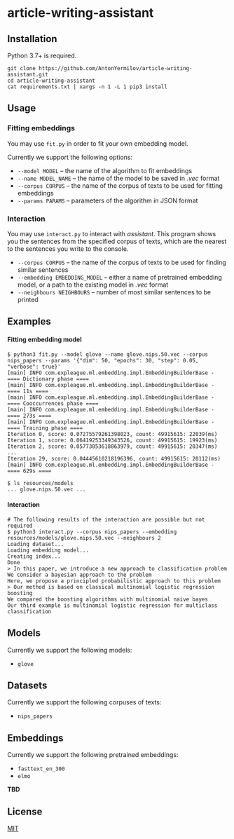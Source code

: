 # article-writing-assistant

## Installation

Python 3.7+ is required.

```
git clone https://github.com/AntonYermilov/article-writing-assistant.git
cd article-writing-assistant
cat requirements.txt | xargs -n 1 -L 1 pip3 install
```

## Usage

### Fitting embeddings

You may use `fit.py` in order to fit your own embedding model.

Currently we support the following options:

* `--model MODEL` – the name of the algorithm to fit embeddings
* `--name MODEL_NAME` – the name of the model to be saved in _.vec_ format
* `--corpus CORPUS` – the name of the corpus of texts to be used for fitting embeddings
* `--params PARAMS` – parameters of the algorithm in JSON format

### Interaction

You may use `interact.py` to interact with _assistant_. This program shows you the sentences from the specified corpus
of texts, which are the nearest to the sentences you write to the console.

* `--corpus CORPUS` – the name of the corpus of texts to be used for finding similar sentences
* `--embedding EMBEDDING_MODEL` – either a name of pretrained embedding model, or a path to the existing model in _.vec_ format
* `--neighbours NEIGHBOURS` – number of most similar sentences to be printed

## Examples

#### Fitting embedding model

```
$ python3 fit.py --model glove --name glove.nips.50.vec --corpus nips_papers --params '{"dim": 50, "epochs": 30, "step": 0.05, "verbose": true}'
[main] INFO com.expleague.ml.embedding.impl.EmbeddingBuilderBase - ==== Dictionary phase ====
[main] INFO com.expleague.ml.embedding.impl.EmbeddingBuilderBase - ==== 11s ====
[main] INFO com.expleague.ml.embedding.impl.EmbeddingBuilderBase - ==== Cooccurrences phase ====
[main] INFO com.expleague.ml.embedding.impl.EmbeddingBuilderBase - ==== 273s ====
[main] INFO com.expleague.ml.embedding.impl.EmbeddingBuilderBase - ==== Training phase ====
Iteration 0, score: 0.07275579261398023, count: 49915615: 22039(ms)
Iteration 1, score: 0.06419253349343526, count: 49915615: 19923(ms)
Iteration 2, score: 0.05773053618863979, count: 49915615: 20347(ms)
...
Iteration 29, score: 0.04445610218196396, count: 49915615: 20112(ms)
[main] INFO com.expleague.ml.embedding.impl.EmbeddingBuilderBase - ==== 629s ====

$ ls resources/models
... glove.nips.50.vec ...
```

#### Interaction

```
# The following results of the interaction are possible but not required
$ python3 interact.py --corpus nips_papers --embedding resources/models/glove.nips.50.vec --neighbours 2
Loading dataset...
Loading embedding model...
Creating index...
Done
> In this paper, we introduce a new approach to classification problem
We consider a bayesian approach to the problem
Here, we propose a principled probabilistic approach to this problem
> Our method is based on classical multinomial logistic regression boosting
We compared the boosting algorithms with multinomial naive bayes
Our third example is multinomial logistic regression for multiclass classification
```

## Models

Currently we support the following models:

* `glove`

## Datasets

Currently we support the following corpuses of texts:

* `nips_papers`

## Embeddings

Currently we support the following pretrained embeddings:

* `fasttext_en_300`
* `elmo`

**TBD**

## License
[MIT](LICENCE)
